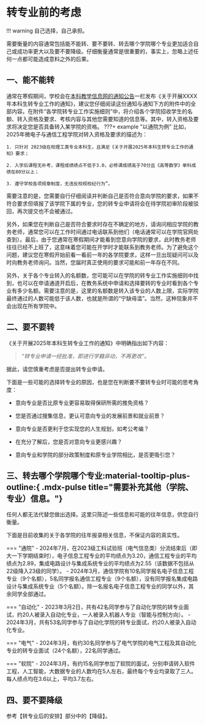 # 转专业前的考虑

!!! warning
    自己选择，自己承担。

需要衡量的内容通常包括能不能转、要不要转、转去哪个学院哪个专业更加适合自己或成功率更大以及要不要降级。仔细衡量通常是很重要的，事实上，忽略上述任何一点都可能造成意料之外的后果。

## 一、能不能转
通常在寒假期间，学校会在[本科教学信息网的通知公告](https://jwc.cqu.edu.cn/index/tzgg.htm)一栏发布《关于开展XXXX年本科生转专业工作的通知》，建议您仔细阅读这份通知与通知下方的附件中的全部内容。在附件“各学院转专业工作实施细则”中，将介绍各个学院招收学生的名额、转入资格及要求、考核内容与其他您需要知道的信息等。其中，转入资格及要求将决定您是否具备转入某学院的资格。
???+ example "以通院为例"
    比如，2025年微电子与通信工程学院对转入资格及要求的描述为：

    1. 只针对 2023级在校理工类专业本科生，且满足《关于开展2025年本科生转专业工作的通知》要求；

    2. 入学后课程无补考，课程成绩绩点不低于3.0，必修课成绩高于70分且《高等数学》单科成绩在80分以上； 

    3. 遵守学校各项规章制度，无违反校规校纪行为”。

需要注意的是，您需要自行仔细阅读并判断自己是否符合意向学院的要求，如果不符合要求但填报了该学院下属的专业，您的转专业申请将会在<span class="status status-blue">待学院初审</span>阶段被驳回，再次提交也不会被通过。

另外，如果您在判断自己是否符合要求时存在不确定的地方，请询问相应学院的教务老师，通常您可以在工作时间通过电话联系到他们（电话通常可以在学院官网处查到）。最后，由于您通常在寒假期间才能看到您意向学院的要求，此时教务老师往往已经不上班了，这意味着您可能在开学时才能联系到教务老师。为了避免这个问题，建议您在寒假开始前看一看前一年的各学院要求，这样一旦出现疑问可以及时向教务老师询问。当然，您届时真正使用的要求可能和前一年存在不同。

另外，关于各个专业转入的名额数，您可能可以在学院的转专业工作实施细则中找到，也可以在申请通道开启后，在教务系统中申请和选择要转的专业时看到各个专业有多少名额。需要注意的是，这里的名额数是转入该专业的人数上限，实际学院最终通过的人数可能低于该人数，也就是所谓的“宁缺毋滥”。当然，这种现象并不会出现在所有学院中。

## 二、要不要转
《关于开展2025年本科生转专业工作的通知》中明确指出如下内容：
> *“转专业申请一经批准，即进行学籍异动，不再更改”。*

据此，请您慎重考虑是否提出转专业申请。

下面是一些可能的选择转专业的原因，也是您在判断要不要转专业时可能的思考角度：

- 意向专业是否比原专业更容易取得保研所需的推免资格？

- 您是否通过搜集信息，更认可意向专业的发展前景和就业前景？

- 意向专业是否更利于您实现您的人生规划，如考公考编？

- 在充分了解后，您是否对意向专业更感兴趣？

- 意向专业和学院的部分政策制度和原专业学院相比，是否更吸引您？

## 三、转去哪个学院哪个专业:material-tooltip-plus-outline:{ .mdx-pulse title="需要补充其他（学院、专业）信息。"}
任何人都无法代替您做出选择。这里只陈述一些信息和可能的往年信息，供您自行衡量。

下面是目前收集的关于各学院的往年报录相关信息，不保证内容的真实性。

=== "通院"
    - 2024年7月，在2023级工科试验班（电气信息类）分流结束后（即大一下学期结束时），电子信息工程专业的平均绩点为3.20，通信工程专业的平均绩点为2.89，集成电路设计与集成系统专业的平均绩点为2.55（该数据不包括从22级降入23级的同学）。
    - 2024年3月，通信学院有10名同学报名电子信息工程专业（9个名额），5名同学报名通信工程专业（9个名额），没有同学报名集成电路设计与集成系统专业（5个名额）。除一名报名电子信息工程专业的同学以外，其余同学全部通过。

=== "自动化"
    - 2023年3月2日，共有42名同学参与了自动化学院的转专业面试，约20人被录入自动化专业，一人被录入机器人专业（智能与控制方向）。
    - 2024年3月，共有53名同学参与了自动化学院的转专业面试，约20人被录入自动化专业。

=== "电气"
    - 2024年3月，有约30名同学参与了电气学院的电气工程及其自动化专业的转专业面试（24个名额），22名同学通过。

=== "软院"
    - 2024年3月，有约15名同学参加了软院的面试，分别申请转入软件工程，人工智能，大数据专业的人数均在5人左右，最终每个专业均录取了三人。每人绩点均在3.6以上，平均3.7左右。

## 四、要不要降级
参考【转专业后的安排】部分中的【降级】。
